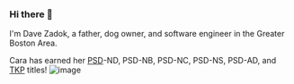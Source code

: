 ### Hi there 👋

I'm Dave Zadok, a father, dog owner, and software engineer in the Greater Boston Area.

Cara has earned her [PSD](https://www.performancescentdogs.com/home)-ND, PSD-NB, PSD-NC, PSD-NS, PSD-AD, and [TKP](https://www.akc.org/sports/trick-dog/) titles!
![image](https://user-images.githubusercontent.com/3030847/169731557-e0d43ab9-f7a0-49da-97d3-480ffce5a7d7.png)
